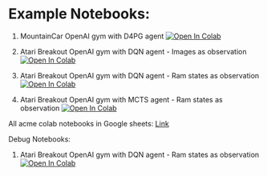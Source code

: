 
# Example Notebooks:

1. MountainCar OpenAI gym with D4PG agent [![Open In
   Colab](https://colab.research.google.com/assets/colab-badge.svg)](https://colab.research.google.com/drive/1ooz4fdRg60PGpZ8rJIZEhHsAWI9Hbtwu?usp=sharing)

2. Atari Breakout OpenAI gym with DQN agent - Images as observation [![Open In
   Colab](https://colab.research.google.com/assets/colab-badge.svg)](https://colab.research.google.com/drive/1Y9KcDjBYZqnCVyXLi79qcYZjk3CJqjKS?usp=sharing)

3. Atari Breakout OpenAI gym with DQN agent - Ram states as observation [![Open In
   Colab](https://colab.research.google.com/assets/colab-badge.svg)](https://colab.research.google.com/drive/1eIQeL-P45tORLuybxGJqEURvQnxML_Xr?usp=sharing)
   
4. Atari Breakout OpenAI gym with MCTS agent - Ram states as observation [![Open In
   Colab](https://colab.research.google.com/assets/colab-badge.svg)](https://colab.research.google.com/drive/1LV-7s3pyTJvW9wvkapFqP5RDEuoH-qgL?usp=sharing)

All acme colab notebooks in Google sheets: [Link](https://docs.google.com/spreadsheets/d/1KYYZRGYLNCEHSRAsy6lI49-x4j7VxOIsuSJZIFbFAbE/edit?usp=sharing)


Debug Notebooks:

1. Atari Breakout OpenAI gym with DQN agent - Ram states as observation [![Open In
   Colab](https://colab.research.google.com/assets/colab-badge.svg)](https://colab.research.google.com/drive/1NYsgrQ47f7appXrsSmdklWCPQyYaLTVC?usp=sharing)
